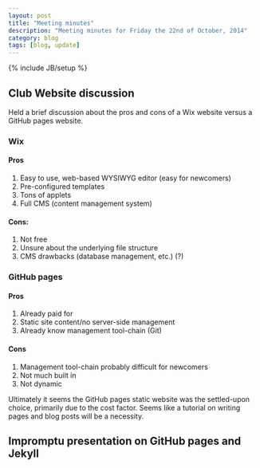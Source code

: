 ```yaml
---
layout: post
title: "Meeting minutes"
description: "Meeting minutes for Friday the 22nd of October, 2014"
category: blog
tags: [blog, update]
---
```

{% include JB/setup %}

## Club Website discussion

Held a brief discussion about the pros and cons of a Wix website versus a GitHub pages website.

### Wix

#### Pros
1. Easy to use, web-based WYSIWYG editor (easy for newcomers)
2. Pre-configured templates
3. Tons of applets
4. Full CMS (content management system)

#### Cons:
1. Not free
2. Unsure about the underlying file structure
3. CMS drawbacks (database management, etc.) (?)

### GitHub pages

#### Pros
1. Already paid for
2. Static site content/no server-side management
3. Already know management tool-chain (Git)

#### Cons
1. Management tool-chain probably difficult for newcomers
2. Not much built in
3. Not dynamic

Ultimately it seems the GitHub pages static website was the settled-upon choice, primarily due to the cost factor. Seems like a tutorial on writing pages and blog posts will be a necessity.

## Impromptu presentation on GitHub pages and Jekyll
